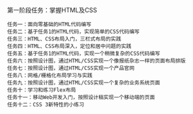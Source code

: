 第一阶段任务：掌握HTML及CSS

	任务一：面向零基础的HTML代码编写
    任务二：基于任务1的HTML代码，实现简单的CSS代码编写
    任务三：HTML、CSS布局入门，三栏式布局的实践
    任务四：HTML、CSS布局深入，定位和居中问题的实践
    任务五：基于任务1的HTML代码，实现一个稍微复杂的CSS代码编写
    任务六：按照设计图，通过HTML/CSS实现一个像报纸杂志一样的页面布局排版
    任务七：按照设计图，通过HTML/CSS实现一个产品官网
    任务八：网格/栅格化布局学习与实践
    任务九：按照设计图，通过HTML/CSS实现一个复杂的业务系统页面
    任务十：学习和练习Flex布局
    任务十一：移动Web开发入门，按照设计稿实现一个移动端的页面
    任务十二：CSS 3新特性的小练习